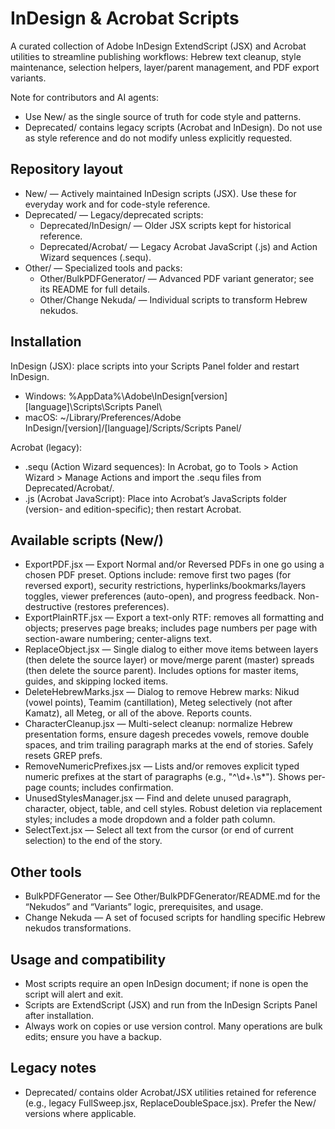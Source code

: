 # InDesign & Acrobat Scripts

A curated collection of Adobe InDesign ExtendScript (JSX) and Acrobat utilities to streamline publishing workflows: Hebrew text cleanup, style maintenance, selection helpers, layer/parent management, and PDF export variants.

Note for contributors and AI agents:
- Use New/ as the single source of truth for code style and patterns.
- Deprecated/ contains legacy scripts (Acrobat and InDesign). Do not use as style reference and do not modify unless explicitly requested.

## Repository layout
- New/ — Actively maintained InDesign scripts (JSX). Use these for everyday work and for code-style reference.
- Deprecated/ — Legacy/deprecated scripts:
  - Deprecated/InDesign/ — Older JSX scripts kept for historical reference.
  - Deprecated/Acrobat/ — Legacy Acrobat JavaScript (.js) and Action Wizard sequences (.sequ).
- Other/ — Specialized tools and packs:
  - Other/BulkPDFGenerator/ — Advanced PDF variant generator; see its README for full details.
  - Other/Change Nekuda/ — Individual scripts to transform Hebrew nekudos.

## Installation
InDesign (JSX): place scripts into your Scripts Panel folder and restart InDesign.
- Windows: %AppData%\Adobe\InDesign\[version]\[language]\Scripts\Scripts Panel\
- macOS: ~/Library/Preferences/Adobe InDesign/[version]/[language]/Scripts/Scripts Panel/

Acrobat (legacy):
- .sequ (Action Wizard sequences): In Acrobat, go to Tools > Action Wizard > Manage Actions and import the .sequ files from Deprecated/Acrobat/.
- .js (Acrobat JavaScript): Place into Acrobat’s JavaScripts folder (version- and edition-specific); then restart Acrobat.

## Available scripts (New/)
- ExportPDF.jsx — Export Normal and/or Reversed PDFs in one go using a chosen PDF preset. Options include: remove first two pages (for reversed export), security restrictions, hyperlinks/bookmarks/layers toggles, viewer preferences (auto-open), and progress feedback. Non-destructive (restores preferences).
- ExportPlainRTF.jsx — Export a text-only RTF: removes all formatting and objects; preserves page breaks; includes page numbers per page with section-aware numbering; center-aligns text.
- ReplaceObject.jsx — Single dialog to either move items between layers (then delete the source layer) or move/merge parent (master) spreads (then delete the source parent). Includes options for master items, guides, and skipping locked items.
- DeleteHebrewMarks.jsx — Dialog to remove Hebrew marks: Nikud (vowel points), Teamim (cantillation), Meteg selectively (not after Kamatz), all Meteg, or all of the above. Reports counts.
- CharacterCleanup.jsx — Multi-select cleanup: normalize Hebrew presentation forms, ensure dagesh precedes vowels, remove double spaces, and trim trailing paragraph marks at the end of stories. Safely resets GREP prefs.
- RemoveNumericPrefixes.jsx — Lists and/or removes explicit typed numeric prefixes at the start of paragraphs (e.g., "^\d+\.\s*"). Shows per-page counts; includes confirmation.
- UnusedStylesManager.jsx — Find and delete unused paragraph, character, object, table, and cell styles. Robust deletion via replacement styles; includes a mode dropdown and a folder path column.
- SelectText.jsx — Select all text from the cursor (or end of current selection) to the end of the story.

## Other tools
- BulkPDFGenerator — See Other/BulkPDFGenerator/README.md for the “Nekudos” and “Variants” logic, prerequisites, and usage.
- Change Nekuda — A set of focused scripts for handling specific Hebrew nekudos transformations.

## Usage and compatibility
- Most scripts require an open InDesign document; if none is open the script will alert and exit.
- Scripts are ExtendScript (JSX) and run from the InDesign Scripts Panel after installation.
- Always work on copies or use version control. Many operations are bulk edits; ensure you have a backup.

## Legacy notes
- Deprecated/ contains older Acrobat/JSX utilities retained for reference (e.g., legacy FullSweep.jsx, ReplaceDoubleSpace.jsx). Prefer the New/ versions where applicable.
